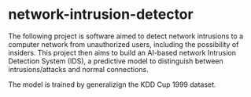 # network-intrusion-detector
The following project is software aimed to detect network intrusions to a computer network from unauthorized users, including the possibility of insiders. This project then aims to build an AI-based network Intrusion Detection System (IDS), a predictive model to distinguish between intrusions/attacks and normal connections.

The model is trained by generalizign the KDD Cup 1999 dataset.
